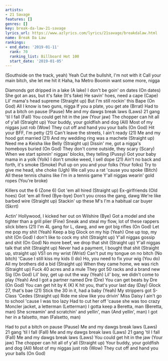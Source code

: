 ```yaml
---
artists:
- 21 Savage
features: []
genres: []
key: break-da-law-21-savage
lyrics_url: https://www.azlyrics.com/lyrics/21savage/breakdalaw.html
name: Break Da Law
rankings:
- end_date: '2019-01-11'
  rank: 70
  ranking_list: Billboard Hot 100
  start_date: '2019-01-05'
---
```


(Southside on the track, yeah)
Yeah
Cut the bullshit, I'm not with it
Call your main bitch, she let me hit it
Haha, ha
Metro Boomin want some more, nigga

Diamonds got dripped in a lake (A lake)
I don't be goin' on dates (On dates)
She got an ass, but it's fake (It's fake)
He savin' hoes, need a cape (Cape)
Lil' mama's head supreme (Straight up)
But I'm still rockin' this Bape (On God)
All I know is two guns, nigga
If you a plate, you get ate (Brrat)
Had to put a bitch on pause (Pause)
Me and my dawgs break laws (Laws)
21 gang 'til I fall (Fall)
You could get hit in the jaw (Your jaw)
The chopper can hit all of y'all (Straight up)
Your buddy, your goldfish and dog (All)
Most of my niggas just rob (Wow)
They cut off and hand you your balls (On God)
Hit your BFF, I'm petty (21)
Can't leave the streets, I ain't ready (21)
Me and my hood got married (21)
And my wedding ring was a machete (Straight up)
Need me a Keisha like Belly (Straight up)
Dissin' me, got a nigga's homeboys buried (On God)
They don't come outside, they scary (Scary)
When we start spinnin' niggas' blocks, they telling (Pussy)
Got your baby mama in a yolk (Yolk)
I don't smoke weed, I sell dope (21)
Ain't no back and forth, it's smoke (Smoke)
Pull up on you and your folks (Your folks)
Try to give me head, she choke (Ugh)
We call you a rat 'cause you spoke (Bitch)
All these tennis chains like I'm in a tennis game
Y'all niggas wearin' gold ropes (You're broke)

Killers out the 6 (Zone 6)
Got 'em all hired (Straight up)
Ex-girlfriends (Old hoes)
Got 'em all fired (Bye-bye)
Don't you cross the gang, dawg
We're like barbed wire (Straight up)
Stackin' up these M's
I'm a habitual car buyer (Skrrt)

Actin' Hollywood, I kicked her out on Wilshire (Bye)
Got a model and she tighter than a grill plier (Fine)
Sneak and steal my flow, lot of these rappers slick biters (21)
I'm 4L gang for L, dawg, and we got big rifles (On God)
Let me pop my shit (Yeah)
Keep a big Glock on my hip (Yeah)
One up top, my shit (On God)
I don't like to cock my shit (Straight up)
Y'all niggas gossip and shit (On God)
No more beef, we drop that shit (Straight up)
Y'all niggas talk that shit (Straight up)
Never had a payment, I bought that shit (Straight up, straight up)
VS1 on my wrist (Wrist)
Can't put my tongue on no bitch (No bitch)
'Cause I still kiss my kids (I do)
Ho, you need to fix your wig (You do)
All my brothers did a bid (Straight up)
When they came home, we was rich (Straight up)
Fuck 40 acres and a mule
They got 50 racks and a brand new Sig (On God)
Lil' boy, get up out the way (Yeah)
Lil' boy, we didn't come to play (Yeah)
And I got a partner named Dre (Dre)
You can get beats by Dre (On God)
You can get hit by K (K)
K hit you, that's your last day (Day)
Glock 27, that's bae (21)
Stick the 30 in it, had a baby (Yeah)
My strippers got S-Class 'Cedes (Straight up)
Ride me slow like you drivin' Miss Daisy
I ain't go to school 'cause I was too lazy
Had to cut her off 'cause she was too crazy
Moncler jacket, a letterman (Letterman)
I gotta keep a Beretta, man (Beretta, man)
She screamin' and scratchin' and yellin', man (And yellin', man)
I got her in a falsetto, man (Falsetto, man)

Had to put a bitch on pause (Pause)
Me and my dawgs break laws (Laws)
21 gang 'til I fall (Fall)
Me and my dawgs break laws (Laws)
21 gang 'til I fall (Fall)
Me and my dawgs break laws (Laws)
You could get hit in the jaw (Your jaw)
The chopper can hit all of y'all (Straight up)
Your buddy, your goldfish and dog (All)
Most of my niggas just rob (Wow)
They cut off and hand you your balls (On God)



